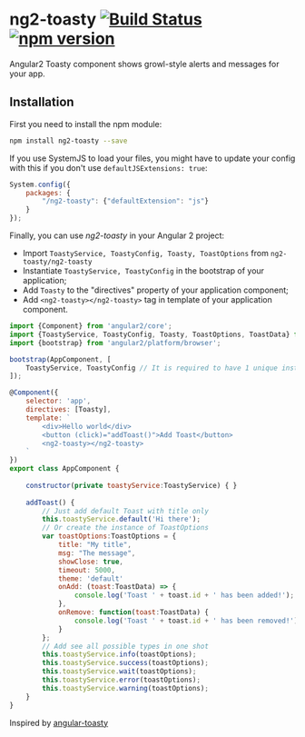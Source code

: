 # ng2-toasty [![Build Status](https://travis-ci.org/akserg/ng2-toasty.svg?branch=master)](https://travis-ci.org/akserg/ng2-toasty) [![npm version](https://img.shields.io/npm/v/ng2-toasty.svg)](https://www.npmjs.com/package/ng2-toasty)
Angular2 Toasty component shows growl-style alerts and messages for your app.

## Installation
First you need to install the npm module:
```sh
npm install ng2-toasty --save
```

If you use SystemJS to load your files, you might have to update your config with this if you don't use `defaultJSExtensions: true`:
```js
System.config({
    packages: {
        "/ng2-toasty": {"defaultExtension": "js"}
    }
});
```

Finally, you can use *ng2-toasty* in your Angular 2 project:
- Import `ToastyService, ToastyConfig, Toasty, ToastOptions` from `ng2-toasty/ng2-toasty`
- Instantiate `ToastyService, ToastyConfig` in the bootstrap of your application;
- Add `Toasty` to the "directives" property of your application component;
- Add `<ng2-toasty></ng2-toasty>` tag in template of your application component.

```js
import {Component} from 'angular2/core';
import {ToastyService, ToastyConfig, Toasty, ToastOptions, ToastData} from 'ng2-toasty/ng2-toasty';
import {bootstrap} from 'angular2/platform/browser';

bootstrap(AppComponent, [
    ToastyService, ToastyConfig // It is required to have 1 unique instance of your service
]);

@Component({
    selector: 'app',
    directives: [Toasty],
    template: `
        <div>Hello world</div>
        <button (click)="addToast()">Add Toast</button>
        <ng2-toasty></ng2-toasty>
    `
})
export class AppComponent {
    
    constructor(private toastyService:ToastyService) { }
    
    addToast() {
        // Just add default Toast with title only
        this.toastyService.default('Hi there');
        // Or create the instance of ToastOptions
        var toastOptions:ToastOptions = {
            title: "My title",
            msg: "The message",
            showClose: true,
            timeout: 5000,
            theme: 'default'
            onAdd: (toast:ToastData) => {
                console.log('Toast ' + toast.id + ' has been added!');
            },
            onRemove: function(toast:ToastData) {
                console.log('Toast ' + toast.id + ' has been removed!');
            }
        };
        // Add see all possible types in one shot
        this.toastyService.info(toastOptions);
        this.toastyService.success(toastOptions);
        this.toastyService.wait(toastOptions);
        this.toastyService.error(toastOptions);
        this.toastyService.warning(toastOptions);
    }
}
```

Inspired by [angular-toasty](https://github.com/teamfa/angular-toasty)